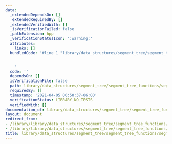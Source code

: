 ```yaml
---
data:
  _extendedDependsOn: []
  _extendedRequiredBy: []
  _extendedVerifiedWith: []
  _isVerificationFailed: false
  _pathExtension: hpp
  _verificationStatusIcon: ':warning:'
  attributes:
    links: []
  bundledCode: '#line 1 "library/data_structures/segment_tree/segment_tree_functions/segment_tree_affine.hpp"


    '
  code: ''
  dependsOn: []
  isVerificationFile: false
  path: library/data_structures/segment_tree/segment_tree_functions/segment_tree_affine.hpp
  requiredBy: []
  timestamp: '2021-04-05 00:50:37-06:00'
  verificationStatus: LIBRARY_NO_TESTS
  verifiedWith: []
documentation_of: library/data_structures/segment_tree/segment_tree_functions/segment_tree_affine.hpp
layout: document
redirect_from:
- /library/library/data_structures/segment_tree/segment_tree_functions/segment_tree_affine.hpp
- /library/library/data_structures/segment_tree/segment_tree_functions/segment_tree_affine.hpp.html
title: library/data_structures/segment_tree/segment_tree_functions/segment_tree_affine.hpp
---
```

